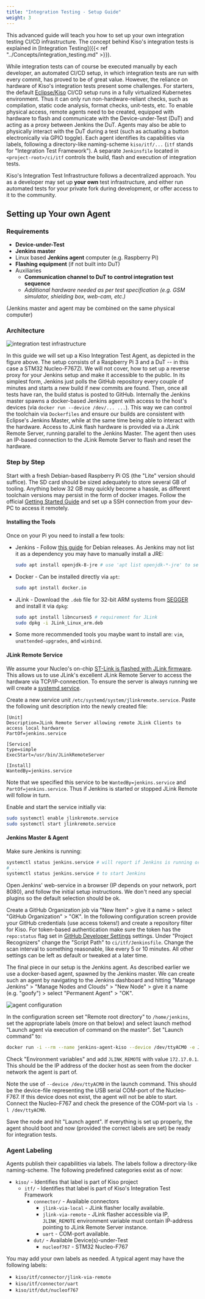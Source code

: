 ```yaml
---
title: "Integration Testing - Setup Guide"
weight: 3
---
```


This advanced guide will teach you how to set up your own integration testing CI/CD infrastructure. The concept behind Kiso's integration tests is explained in [Integration Testing]({{< ref "../Concepts/integration_testing.md" >}}).

While integration tests can of course be executed manually by each developer, an automated CI/CD setup, in which integration tests are run with every commit, has proved to be of great value. However, the reliance on hardware of Kiso's integration tests present some challenges. For starters, the default [Eclipse/Kiso](https://github.com/eclipse/kiso) CI/CD setup runs in a fully virtualized Kubernetes environment. Thus it can only run non-hardware-reliant checks, such as compilation, static code analysis, format checks, unit-tests, etc. To enable physical access, remote agents need to be created, equipped with hardware to flash and communicate with the Device-under-Test (DuT) and acting as a proxy between Jenkins the DuT. Agents may also be able to physically interact with the DuT during a test (such as actuating a button electronically via GPIO toggle). Each agent identifies its capabilities via labels, following a directory-like naming-scheme `kiso/itf/...` (`itf` stands for "Integration Test Framework"). A separate `Jenkinsfile` located in `<project-root>/ci/itf` controls the build, flash and execution of integration tests.

Kiso's Integration Test Infrastructure follows a decentralized approach. You as a developer may set up **your own** test infrastructure, and either run automated tests for your private fork during development, or offer access to it to the community.

## Setting up Your own Agent

### Requirements

- **Device-under-Test**
- **Jenkins master**
- Linux based **Jenkins agent** computer (e.g. Raspberry Pi)
- **Flashing equipment** (if not built into DuT)
- Auxiliaries
  - **Communication channel to DuT to control integration test sequence**
  - _Additional hardware needed as per test specification (e.g. GSM simulator, shielding box, web-cam, etc.)_

(Jenkins master and agent may be combined on the same physical computer)

### Architecture

![integration test infrastructure](/images/integration_test_infrastructure_architecture.svg)

In this guide we will set up a Kiso Integration Test Agent, as depicted in the figure above. The setup consists of a Raspberry Pi 3 and a DuT -- in this case a STM32 Nucleo-F767ZI. We will not cover, how to set up a reverse proxy for your Jenkins setup and make it accessible to the public. In its simplest form, Jenkins just polls the GitHub repository every couple of minutes and starts a new build if new commits are found. Then, once all tests have ran, the build status is posted to GitHub. Internally the Jenkins master spawns a docker-based Jenkins agent with access to the host's devices (via `docker run --device /dev/... ...`). This way we can control the toolchain via `Dockerfiles` and ensure our builds are consistent with Eclipse's Jenkins Master, while at the same time being able to interact with the hardware. Access to JLink flash hardware is provided via a JLink Remote Server, running parallel to the Jenkins Master. The agent then uses an IP-based connection to the JLink Remote Server to flash and reset the hardware.

### Step by Step

Start with a fresh Debian-based Raspberry Pi OS (the "Lite" version should suffice). The SD card should be sized adequately to store several GB of tooling. Anything below 32 GB may quickly become a hassle, as different toolchain versions may persist in the form of docker images. Follow the official [Getting Started Guide](https://projects.raspberrypi.org/en/projects/raspberry-pi-getting-started) and set up a SSH connection from your dev-PC to access it remotely.

#### Installing the Tools

Once on your Pi you need to install a few tools:

- Jenkins - Follow [this guide](https://pkg.jenkins.io/debian-stable/) for Debian releases. As Jenkins may not list it as a dependency you may have to manually install a JRE:
  ```sh
  sudo apt install openjdk-8-jre # use 'apt list openjdk-*-jre' to see what versions are available
  ```
- Docker - Can be installed directly via `apt`:
  ```sh
  sudo apt install docker.io
  ```
- JLink - Download the `.deb` file for 32-bit ARM systems from [SEGGER](https://www.segger.com/downloads/jlink/#J-LinkSoftwareAndDocumentationPack) and install it via `dpkg`:
  ```sh
  sudo apt install libncurses5 # requirement for JLink
  sudo dpkg -i JLink_Linux_arm.deb
  ```
- Some more recommended tools you maybe want to install are: `vim`, `unattended-upgrades`, and `winbind`.

#### JLink Remote Service

We assume your Nucleo's on-chip [ST-Link is flashed with JLink firmware](https://www.segger.com/products/debug-probes/j-link/models/other-j-links/st-link-on-board/). This allows us to use JLink's excellent JLink Remote Server to access the hardware via TCP/IP-connection. To ensure the server is always running we will create a [systemd service](https://www.freedesktop.org/software/systemd/man/systemd.service.html).

Create a new service unit `/etc/systemd/system/jlinkremote.service`. Paste the following unit description into the newly created file:

```systemd
[Unit]
Description=JLink Remote Server allowing remote JLink Clients to access local hardware
PartOf=jenkins.service

[Service]
type=simple
ExecStart=/usr/bin/JLinkRemoteServer

[Install]
WantedBy=jenkins.service
```

Note that we specified this service to be `WantedBy=jenkins.service` and `PartOf=jenkins.service`. Thus if Jenkins is started or stopped JLink Remote will follow in turn.

Enable and start the service initially via:

```sh
sudo systemctl enable jlinkremote.service
sudo systemctl start jlinkremote.service
```

#### Jenkins Master & Agent

Make sure Jenkins is running:

```sh
systemctl status jenkins.service # will report if Jenkins is running or not
# ...
systemctl status jenkins.service # to start Jenkins
```

Open Jenkins' web-service in a browser (IP depends on your network, port 8080), and follow the initial setup instructions. We don't need any special plugins so the default selection should be ok.

Create a GitHub Organization job via "New Item" > give it a name > select "GitHub Organization" > "OK". In the following configuration screen provide your GitHub credentials (use access tokens!) and create a repository filter for Kiso. For token-based authentication make sure the token has the `repo:status` flag set in [GitHub Developer Settings](https://github.com/settings/apps) settings. Under "Project Recognizers" change the "Script Path" to `ci/itf/Jenkinsfile`. Change the scan interval to something reasonable, like every 5 or 10 minutes. All other settings can be left as default or tweaked at a later time.

The final piece in our setup is the Jenkins agent. As described earlier we use a docker-based agent, spawned by the Jenkins master. We can create such an agent by navigating to the Jenkins dashboard and hitting "Manage Jenkins" > "Manage Nodes and Clouds" > "New Node" > give it a name (e.g. "goofy") > select "Permanent Agent" > "OK".

![agent configuration](/images/integration_test_agent_config.png)

In the configuration screen set "Remote root directory" to `/home/jenkins`, set the appropriate labels (more on that below) and select launch method "Launch agent via execution of command on the master". Set "Launch command" to:

```sh
docker run -i --rm --name jenkins-agent-kiso --device /dev/ttyACM0 -e JLINK_REMOTE="$JLINK_REMOTE" --init eclipse/kiso-integration-test-agent java -jar /usr/share/jenkins/agent.jar`.
```

Check "Environment variables" and add `JLINK_REMOTE` with value `172.17.0.1`. This should be the IP address of the docker host as seen from the docker network the agent is part of.

Note the use of `--device /dev/ttyACM0` in the launch command. This should be the device-file representing the USB serial COM-port of the Nucleo-F767. If this device does not exist, the agent will not be able to start. Connect the Nucleo-F767 and check the presence of the COM-port via `ls -l /dev/ttyACM0`.

Save the node and hit "Launch agent". If everything is set up properly, the agent should boot and now (provided the correct labels are set) be ready for integration tests.

### Agent Labeling

Agents publish their capabilities via labels. The labels follow a directory-like naming-scheme. The following predefined categories exist as of now:

- `kiso/` - Identifies that label is part of Kiso project
  - `itf/` - Identifies that label is part of Kiso's Integration Test Framework
    - `connector/` - Available connectors
      - `jlink-via-local` - JLink flasher locally available.
      - `jlink-via-remote` - JLink flasher accessible via IP, `JLINK_REMOTE` environment variable must contain IP-address pointing to JLink Remote Server instance.
      - `uart` - COM-port available.
    - `dut/` - Available Device(s)-under-Test
      - `nucleof767` - STM32 Nucleo-F767

You may add your own labels as needed. A typical agent may have the following labels:

- `kiso/itf/connector/jlink-via-remote`
- `kiso/itf/connector/uart`
- `kiso/itf/dut/nucleof767`

